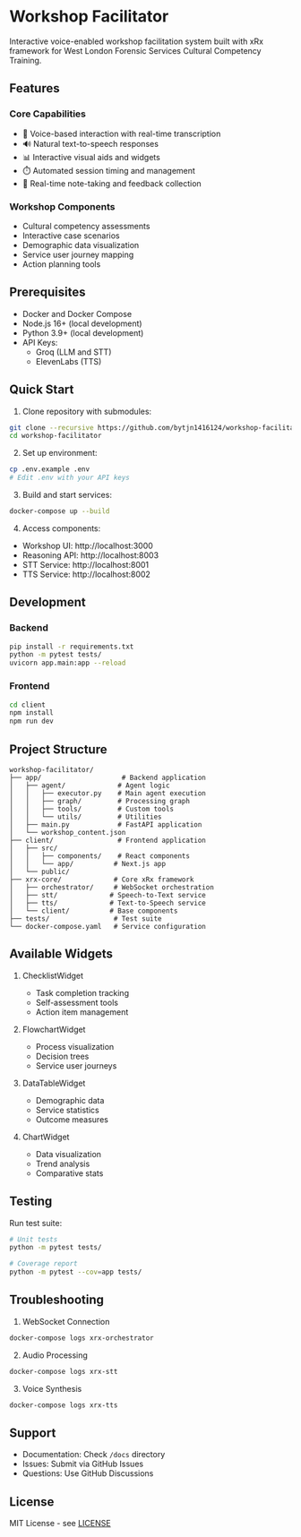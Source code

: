 # Workshop Facilitator

Interactive voice-enabled workshop facilitation system built with xRx framework for West London Forensic Services Cultural Competency Training.

## Features

### Core Capabilities
- 🎤 Voice-based interaction with real-time transcription
- 🔊 Natural text-to-speech responses
- 📊 Interactive visual aids and widgets
- ⏱️ Automated session timing and management
- 📝 Real-time note-taking and feedback collection

### Workshop Components
- Cultural competency assessments
- Interactive case scenarios
- Demographic data visualization
- Service user journey mapping
- Action planning tools

## Prerequisites

- Docker and Docker Compose
- Node.js 16+ (local development)
- Python 3.9+ (local development)
- API Keys:
  - Groq (LLM and STT)
  - ElevenLabs (TTS)

## Quick Start

1. Clone repository with submodules:
```bash
git clone --recursive https://github.com/bytjn1416124/workshop-facilitator.git
cd workshop-facilitator
```

2. Set up environment:
```bash
cp .env.example .env
# Edit .env with your API keys
```

3. Build and start services:
```bash
docker-compose up --build
```

4. Access components:
- Workshop UI: http://localhost:3000
- Reasoning API: http://localhost:8003
- STT Service: http://localhost:8001
- TTS Service: http://localhost:8002

## Development

### Backend
```bash
pip install -r requirements.txt
python -m pytest tests/
uvicorn app.main:app --reload
```

### Frontend
```bash
cd client
npm install
npm run dev
```

## Project Structure

```
workshop-facilitator/
├── app/                    # Backend application
│   ├── agent/             # Agent logic
│   │   ├── executor.py    # Main agent execution
│   │   ├── graph/         # Processing graph
│   │   ├── tools/         # Custom tools
│   │   └── utils/         # Utilities
│   ├── main.py            # FastAPI application
│   └── workshop_content.json
├── client/                # Frontend application
│   ├── src/              
│   │   ├── components/    # React components
│   │   └── app/          # Next.js app
│   └── public/           
├── xrx-core/             # Core xRx framework
│   ├── orchestrator/     # WebSocket orchestration
│   ├── stt/             # Speech-to-Text service
│   ├── tts/             # Text-to-Speech service
│   └── client/          # Base components
├── tests/                # Test suite
└── docker-compose.yaml   # Service configuration
```

## Available Widgets

1. ChecklistWidget
   - Task completion tracking
   - Self-assessment tools
   - Action item management

2. FlowchartWidget
   - Process visualization
   - Decision trees
   - Service user journeys

3. DataTableWidget
   - Demographic data
   - Service statistics
   - Outcome measures

4. ChartWidget
   - Data visualization
   - Trend analysis
   - Comparative stats

## Testing

Run test suite:
```bash
# Unit tests
python -m pytest tests/

# Coverage report
python -m pytest --cov=app tests/
```

## Troubleshooting

1. WebSocket Connection
```bash
docker-compose logs xrx-orchestrator
```

2. Audio Processing
```bash
docker-compose logs xrx-stt
```

3. Voice Synthesis
```bash
docker-compose logs xrx-tts
```

## Support

- Documentation: Check `/docs` directory
- Issues: Submit via GitHub Issues
- Questions: Use GitHub Discussions

## License

MIT License - see [LICENSE](LICENSE)